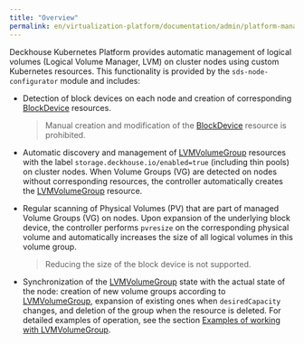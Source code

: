 ```yaml
---
title: "Overview"
permalink: en/virtualization-platform/documentation/admin/platform-management/storage/sds/node-configurator/about.html
---
```


Deckhouse Kubernetes Platform provides automatic management of logical volumes (Logical Volume Manager, LVM) on cluster nodes using custom Kubernetes resources. This functionality is provided by the `sds-node-configurator` module and includes:

- Detection of block devices on each node and creation of corresponding [BlockDevice](/modules/sds-node-configurator/cr.html#blockdevice) resources.

  > Manual creation and modification of the [BlockDevice](/modules/sds-node-configurator/cr.html#blockdevice) resource is prohibited.

- Automatic discovery and management of [LVMVolumeGroup](/modules/sds-node-configurator/cr.html#lvmvolumegroup) resources with the label `storage.deckhouse.io/enabled=true` (including thin pools) on cluster nodes. When Volume Groups (VG) are detected on nodes without corresponding resources, the controller automatically creates the [LVMVolumeGroup](/modules/sds-node-configurator/cr.html#lvmvolumegroup) resource.

- Regular scanning of Physical Volumes (PV) that are part of managed Volume Groups (VG) on nodes. Upon expansion of the underlying block device, the controller performs `pvresize` on the corresponding physical volume and automatically increases the size of all logical volumes in this volume group.

  > Reducing the size of the block device is not supported.

- Synchronization of the [LVMVolumeGroup](/modules/sds-node-configurator/cr.html#lvmvolumegroup) state with the actual state of the node: creation of new volume groups according to [LVMVolumeGroup](/modules/sds-node-configurator/cr.html#lvmvolumegroup), expansion of existing ones when `desiredCapacity` changes, and deletion of the group when the resource is deleted. For detailed examples of operation, see the section [Examples of working with LVMVolumeGroup](./usage.html#working-with-lvmvolumegroup-resources).
